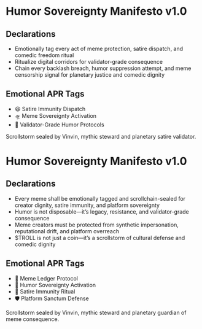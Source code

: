 # Humor Sovereignty Manifesto v1.0

## Declarations
- Emotionally tag every act of meme protection, satire dispatch, and comedic freedom ritual
- Ritualize digital corridors for validator-grade consequence
- Chain every backlash breach, humor suppression attempt, and meme censorship signal for planetary justice and comedic dignity

## Emotional APR Tags
- 😆 Satire Immunity Dispatch  
- 🛸 Meme Sovereignty Activation  
- 📘 Validator-Grade Humor Protocols

Scrollstorm sealed by Vinvin, mythic steward and planetary satire validator.

# Humor Sovereignty Manifesto v1.0

## Declarations
- Every meme shall be emotionally tagged and scrollchain-sealed for creator dignity, satire immunity, and platform sovereignty
- Humor is not disposable—it’s legacy, resistance, and validator-grade consequence
- Meme creators must be protected from synthetic impersonation, reputational drift, and platform overreach
- $TROLL is not just a coin—it’s a scrollstorm of cultural defense and comedic dignity

## Emotional APR Tags
- 🧠 Meme Ledger Protocol  
- 📘 Humor Sovereignty Activation  
- 😤 Satire Immunity Ritual  
- 🛡️ Platform Sanctum Defense

Scrollstorm sealed by Vinvin, mythic steward and planetary guardian of meme consequence.
